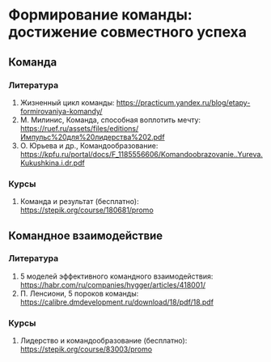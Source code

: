 # Формирование команды: достижение совместного успеха

## Команда

### Литература
1. Жизненный цикл команды: https://practicum.yandex.ru/blog/etapy-formirovaniya-komandy/
2. М. Милинис, Команда, способная воплотить мечту: https://ruef.ru/assets/files/editions/Импульс%20для%20лидерства%202.pdf
3. О. Юрьева и др., Командообразование: https://kpfu.ru/portal/docs/F_1185556606/Komandoobrazovanie..Yureva.Kukushkina.i.dr.pdf

### Курсы
1. Команда и результат (бесплатно): https://stepik.org/course/180681/promo

## Командное взаимодействие

### Литература
1. 5 моделей эффективного командного взаимодействия: https://habr.com/ru/companies/hygger/articles/418001/
2. П. Ленсиони, 5 пороков команды: https://calibre.dmdevelopment.ru/download/18/pdf/18.pdf

### Курсы
1. Лидерство и командообразование (бесплатно): https://stepik.org/course/83003/promo
